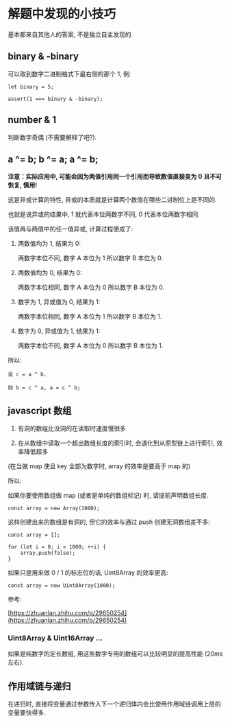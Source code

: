 解题中发现的小技巧
===

基本都来自其他人的答案, 不是独立自主发现的.

## binary & -binary

可以取到数字二进制格式下最右侧的那个 1, 例:

```
let binary = 5;

assert(1 === binary & -binary);
```

## number & 1

判断数字奇偶 (不需要解释了吧?).

## a ^= b; b ^= a; a ^= b;

__注意：实际应用中, 可能会因为两值引用同一个引用而导致数值直接变为 0 且不可恢复, 慎用!__

这是异或计算的特性, 异或的本质就是计算两个数值在哪些二进制位上是不同的.

也就是说异或的结果中, 1 就代表本位两数字不同, 0 代表本位两数字相同.

该值再与两值中的任一值异或, 计算过程便成了:

1. 两数值均为 1, 结果为 0:

    两数字本位不同, 数字 A 本位为 1 所以数字 B 本位为 0.
    
1. 两数值均为 0, 结果为 0:

    两数字本位相同, 数字 A 本位为 0 所以数字 B 本位为 0.

1. 数字为 1, 异或值为 0, 结果为 1:

    两数字本位相同, 数字 A 本位为 1 所以数字 B 本位为 1.
    
1. 数字为 0, 异或值为 1, 结果为 1:

    两数字本位不同, 数字 A 本位为 0 所以数字 B 本位为 1.

所以:

```
设 c = a ^ b.

则 b = c ^ a, a = c ^ b;
```

## javascript 数组

1. 有洞的数组比没洞的在读取时速度慢很多

1. 在从数组中读取一个超出数组长度的索引时, 会退化到从原型链上进行索引, 效率降低超多

(在当做 map 使且 key 全部为数字时, array 的效率是要高于 map 的)

所以:

如果你要使用数组做 map (或者是单纯的数组标记) 时, 请提前声明数组长度.

```
const array = new Array(1000);
```

这样创建出来的数组是有洞的, 但它的效率与通过 push 创建无洞数组差不多:

```
const array = [];

for (let i = 0; i < 1000; ++i) {
    array.push(false);
}
```

如果只是用来做 0 / 1 的标志位的话, Uint8Array 的效率更高:

```
const array = new Uint8Array(1000);
```

参考:

[https://zhuanlan.zhihu.com/p/29650254](https://zhuanlan.zhihu.com/p/29650254)

### Uint8Array & Uint16Array ...

如果是纯数字的定长数组, 用这些数字专用的数组可以比较明显的提高性能 (20ms 左右).

## 作用域链与递归

在递归时, 直接将变量通过参数传入下一个递归体内会比使用作用域链调用上层的变量要快得多.
